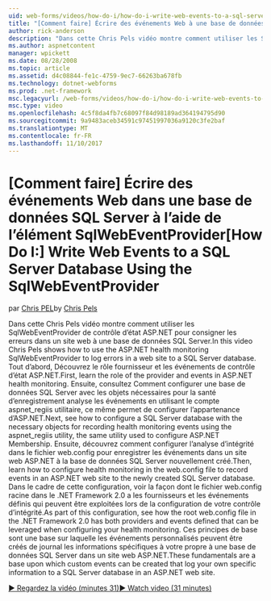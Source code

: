 ```yaml
---
uid: web-forms/videos/how-do-i/how-do-i-write-web-events-to-a-sql-server-database-using-the-sqlwebeventprovider
title: "[Comment faire] Écrire des événements Web à une base de données SQL Server à l’aide de la SqlWebEventProvider | Documents Microsoft"
author: rick-anderson
description: "Dans cette Chris Pels vidéo montre comment utiliser les SqlWebEventProvider de contrôle d’état ASP.NET pour consigner les erreurs dans un site web à une base de données SQL Server. Premier, effacer..."
ms.author: aspnetcontent
manager: wpickett
ms.date: 08/28/2008
ms.topic: article
ms.assetid: d4c08844-fe1c-4759-9ec7-66263ba678fb
ms.technology: dotnet-webforms
ms.prod: .net-framework
msc.legacyurl: /web-forms/videos/how-do-i/how-do-i-write-web-events-to-a-sql-server-database-using-the-sqlwebeventprovider
msc.type: video
ms.openlocfilehash: 4c5f8da4fb7c68097f84d98189ad364194795d90
ms.sourcegitcommit: 9a9483aceb34591c97451997036a9120c3fe2baf
ms.translationtype: MT
ms.contentlocale: fr-FR
ms.lasthandoff: 11/10/2017
---
```

<a name="how-do-i-write-web-events-to-a-sql-server-database-using-the-sqlwebeventprovider"></a><span data-ttu-id="c52d4-104">[Comment faire] Écrire des événements Web dans une base de données SQL Server à l’aide de l’élément SqlWebEventProvider</span><span class="sxs-lookup"><span data-stu-id="c52d4-104">[How Do I:] Write Web Events to a SQL Server Database Using the SqlWebEventProvider</span></span>
====================
<span data-ttu-id="c52d4-105">par [Chris PEL](https://twitter.com/chrispels)</span><span class="sxs-lookup"><span data-stu-id="c52d4-105">by [Chris Pels](https://twitter.com/chrispels)</span></span>

<span data-ttu-id="c52d4-106">Dans cette Chris Pels vidéo montre comment utiliser les SqlWebEventProvider de contrôle d’état ASP.NET pour consigner les erreurs dans un site web à une base de données SQL Server.</span><span class="sxs-lookup"><span data-stu-id="c52d4-106">In this video Chris Pels shows how to use the ASP.NET health monitoring SqlWebEventProvider to log errors in a web site to a SQL Server database.</span></span> <span data-ttu-id="c52d4-107">Tout d’abord, Découvrez le rôle fournisseur et les événements de contrôle d’état ASP.NET.</span><span class="sxs-lookup"><span data-stu-id="c52d4-107">First, learn the role of the provider and events in ASP.NET health monitoring.</span></span> <span data-ttu-id="c52d4-108">Ensuite, consultez Comment configurer une base de données SQL Server avec les objets nécessaires pour la santé d’enregistrement analyse les événements en utilisant le compte aspnet\_regiis utilitaire, ce même permet de configurer l’appartenance d’ASP.NET.</span><span class="sxs-lookup"><span data-stu-id="c52d4-108">Next, see how to configure a SQL Server database with the necessary objects for recording health monitoring events using the aspnet\_regiis utility, the same utility used to configure ASP.NET Membership.</span></span> <span data-ttu-id="c52d4-109">Ensuite, découvrez comment configurer l’analyse d’intégrité dans le fichier web.config pour enregistrer les événements dans un site web ASP.NET à la base de données SQL Server nouvellement créé.</span><span class="sxs-lookup"><span data-stu-id="c52d4-109">Then, learn how to configure health monitoring in the web.config file to record events in an ASP.NET web site to the newly created SQL Server database.</span></span> <span data-ttu-id="c52d4-110">Dans le cadre de cette configuration, voir la façon dont le fichier web.config racine dans le .NET Framework 2.0 a les fournisseurs et les événements définis qui peuvent être exploitées lors de la configuration de votre contrôle d’intégrité.</span><span class="sxs-lookup"><span data-stu-id="c52d4-110">As part of this configuration, see how the root web.config file in the .NET Framework 2.0 has both providers and events defined that can be leveraged when configuring your health monitoring.</span></span> <span data-ttu-id="c52d4-111">Ces principes de base sont une base sur laquelle les événements personnalisés peuvent être créés de journal les informations spécifiques à votre propre à une base de données SQL Server dans un site web ASP.NET.</span><span class="sxs-lookup"><span data-stu-id="c52d4-111">These fundamentals are a base upon which custom events can be created that log your own specific information to a SQL Server database in an ASP.NET web site.</span></span>

[<span data-ttu-id="c52d4-112">&#9654; Regardez la vidéo (minutes 31)</span><span class="sxs-lookup"><span data-stu-id="c52d4-112">&#9654; Watch video (31 minutes)</span></span>](https://channel9.msdn.com/Blogs/ASP-NET-Site-Videos/how-do-i-write-web-events-to-a-sql-server-database-using-the-sqlwebeventprovider)
